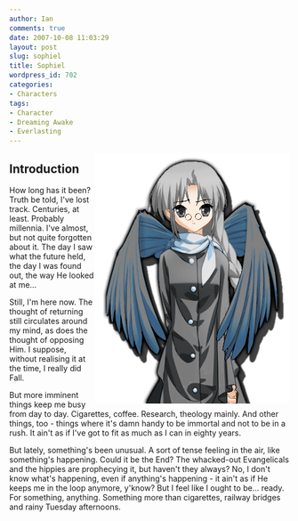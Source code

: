 ```yaml
---
author: Ian
comments: true
date: 2007-10-08 11:03:29
layout: post
slug: sophiel
title: Sophiel
wordpress_id: 702
categories:
- Characters
tags:
- Character
- Dreaming Awake
- Everlasting
---
```


<p><img src="/fiction/characters/portraits/sophiel.png" style="float:right" /></p>
<h2>Introduction</h2>
<div>
<p>How long has it been?  Truth be told, I&#039;ve lost track.  Centuries, at least.  Probably millennia.  I&#039;ve almost, but not quite forgotten about it.  The day I saw what the future held, the day I was found out, the way He looked at me...</p>
<p>Still, I&#039;m here now.  The thought of returning still circulates around my mind, as does the thought of opposing Him.  I suppose, without realising it at the time, I really did Fall.</p>
<p>But more imminent things keep me busy from day to day.  Cigarettes, coffee.  Research, theology mainly.  And other things, too - things where it&#039;s damn handy to be immortal and not to be in a rush.  It ain&#039;t as if I&#039;ve got to fit as much as I can in eighty years.</p>
<p>But lately, something&#039;s been unusual.  A sort of tense feeling in the air, like something&#039;s happening.  Could it be the End?  The whacked-out Evangelicals and the hippies are prophecying it, but haven&#039;t they always?  No, I don&#039;t know what&#039;s happening, even if anything&#039;s happening - it ain&#039;t as if He keeps me in the loop anymore, y&#039;know?  But I feel like I ought to be... ready.  For something, anything.  Something more than cigarettes, railway bridges and rainy Tuesday afternoons.</p>
</div>